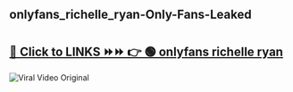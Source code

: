 
 ## onlyfans_richelle_ryan-Only-Fans-Leaked

# <h2><a href="https://clipsfans.com/onlyfans_richelle_ryan&ref=git">🔗 Click to LINKS ⏩⏩ 👉 🟢 onlyfans richelle ryan </a></h2>

<a href="https://clipsfans.com/onlyfans_richelle_ryan&ref=git" rel="nofollow" data-target="animated-image.originalLink"><img src="https://i.ibb.co.com/xMMVF88/686577567.gif" alt="Viral Video Original" style="max-width: 100%; display: inline-block;" data-target="animated-image.originalImage"></a>
